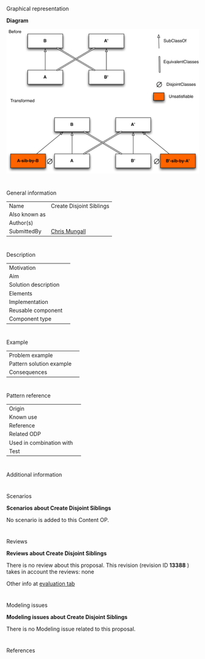 # 

 Graphical representation



__Diagram__ 





[![Image:Disjoint-sib-example.png](public/images/7/7e/Disjoint-sib-example.png)](../Image/Disjoint-sib-example.png "Image:Disjoint-sib-example.png")





# 

 General information




|  |  |
| --- | --- |
|  Name  |  Create Disjoint Siblings  |
|  Also known as  |  |
|  Author(s)  |  |
|  SubmittedBy  | [Chris Mungall](http://ontologydesignpatterns.org/wiki/index.php?title=User:Chris_Mungall&action=edit&redlink=1 "User:Chris Mungall (not yet written)")  |



  





# 

 Description




|  |  |
| --- | --- |
|  Motivation  |  |
|  Aim  |  |
|  Solution description  |  |
|  Elements  |  |
|  Implementation  |  |
|  Reusable component  |  |
|  Component type  |  |



  





# 

 Example




|  |  |
| --- | --- |
|  Problem example  |  |
|  Pattern solution example  |  |
|  Consequences  |  |



  





# 

 Pattern reference




|  |  |
| --- | --- |
|  Origin  |  |
|  Known use  |  |
|  Reference  |  |
|  Related ODP  |  |
|  Used in combination with  |  |
|  Test  |  |



# 

 Additional information



# 

 Scenarios




__Scenarios about Create Disjoint Siblings__ 


 No scenario is added to this Content OP.
 




# 

 Reviews




__Reviews about Create Disjoint Siblings__ 


 There is no review about this proposal.
This revision (revision ID
 __13388__ 
 ) takes in account the reviews: none
 



 Other info at
 [evaluation tab](http://ontologydesignpatterns.org/wiki/index.php?title=Submissions:Create_Disjoint_Siblings&action=evaluation "http://ontologydesignpatterns.org/wiki/index.php?title=Submissions:Create_Disjoint_Siblings&action=evaluation") 





  





# 

 Modeling issues




__Modeling issues about Create Disjoint Siblings__ 


 There is no Modeling issue related to this proposal.
 




  





# 

 References